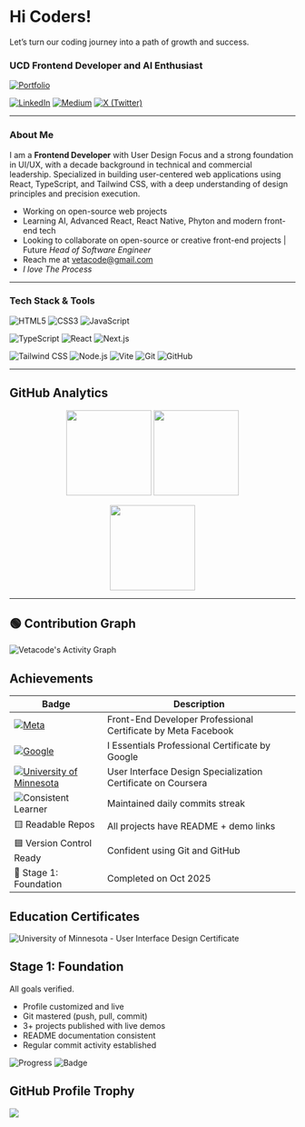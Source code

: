 # Hi Coders!
Let’s turn our coding journey into a path of growth and success.

### UCD Frontend Developer and AI Enthusiast

[![Portfolio](https://img.shields.io/badge/Portfolio%20-%230A66C2.svg?style=for-the-badge&logo=google-chrome&logoColor=white)](https://fiqrie-portfolio.vercel.app/)

[![LinkedIn](https://img.shields.io/badge/-LinkedIn-blue?style=flat&logo=Linkedin&logoColor=white)](https://www.linkedin.com/in/fiqrie-vetacode/)
[![Medium](https://img.shields.io/badge/-Medium-black?style=flat&logo=medium&logoColor=white)](https://medium.com/)
[![X (Twitter)](https://img.shields.io/badge/-Twitter-black?style=flat&logo=x&logoColor=white)](https://x.com/)

---

### About Me
I am a **Frontend Developer** with User Design Focus and a strong foundation in UI/UX, with a decade background in technical and commercial leadership. Specialized in building user-centered web applications using React, TypeScript, and Tailwind CSS, with a deep understanding of design principles and precision execution. 

- Working on open-source web projects  
- Learning AI, Advanced React, React Native, Phyton and modern front-end tech  
- Looking to collaborate on open-source or creative front-end projects | Future *Head of Software Engineer*
- Reach me at vetacode@gmail.com  
- *I love The Process*  

---

### Tech Stack & Tools
![HTML5](https://img.shields.io/badge/HTML5-E34F26?style=flat&logo=html5&logoColor=white)
![CSS3](https://img.shields.io/badge/CSS3-1572B6?style=flat&logo=css3&logoColor=white)
![JavaScript](https://img.shields.io/badge/JavaScript-F7DF1E?style=flat&logo=javascript&logoColor=black)

![TypeScript](https://img.shields.io/badge/TypeScript-007ACC?style=flat&logo=typescript&logoColor=white)
![React](https://img.shields.io/badge/React-20232A?style=flat&logo=react&logoColor=61DAFB)
![Next.js](https://img.shields.io/badge/Next.js-000000?style=flat&logo=nextdotjs&logoColor=white)

![Tailwind CSS](https://img.shields.io/badge/Tailwind_CSS-38B2AC?style=flat&logo=tailwind-css&logoColor=white)
![Node.js](https://img.shields.io/badge/Node.js-43853D?style=flat&logo=node.js&logoColor=white)
![Vite](https://img.shields.io/badge/Vite-646CFF?style=flat&logo=vite&logoColor=white)
![Git](https://img.shields.io/badge/Git-F05032?style=flat&logo=git&logoColor=white)
![GitHub](https://img.shields.io/badge/GitHub-181717?style=flat&logo=github&logoColor=white)

---

## GitHub Analytics

<p align="center">
  <img height="150em" src="https://github-readme-stats.vercel.app/api?username=vetacode&show_icons=true&theme=tokyonight" />
  <img height="150em" src="https://github-readme-stats.vercel.app/api/top-langs/?username=vetacode&layout=compact&theme=tokyonight" />
</p>

<p align="center">
  <img height="150em" src="https://streak-stats.demolab.com?user=vetacode&theme=tokyonight" />
</p>

---

## 🟢 Contribution Graph

![Vetacode's Activity Graph](https://github-readme-activity-graph.vercel.app/graph?username=vetacode&theme=tokyo-night)

## Achievements

| Badge | Description |
|--------|----------------------|
| [![Meta](https://img.shields.io/badge/Meta-Certified-0467DF?style=for-the-badge&logo=meta&logoColor=white)](https://www.credly.com/badges/7490c39e-f58e-4251-a320-42cc49637fa0/public_url) | Front-End Developer Professional Certificate by Meta Facebook  |
| [![Google](https://img.shields.io/badge/Google-Certified-4285F4?style=for-the-badge&logo=google&logoColor=white)](https://www.credly.com/badges/3b8fa04b-2114-4afa-a140-99cc83c1cbda/public_url) | I Essentials Professional Certificate by Google |
| [![University of Minnesota](https://img.shields.io/badge/University%20of%20Minnesota-Certified-7A0019?style=for-the-badge&logo=google-classroom&logoColor=FFCC33)](https://coursera.org/verify/specialization/B2LS0E2S3N8V) | User Interface Design Specialization Certificate on Coursera |
| ![Consistent Learner](https://img.shields.io/badge/Consistent%20Learner-%20✅-brightgreen)| Maintained daily commits streak |
| 🟨 Readable Repos | All projects have README + demo links |
| 🟦 Version Control Ready | Confident using Git and GitHub |
| 🏁 Stage 1: Foundation | Completed on Oct 2025 |

## Education Certificates

![University of Minnesota - User Interface Design Certificate](https://github.com/vetacode/achievements/blob/4a8baeb2f4ba24e6f2a1d0affc9f17ea24044112/assets/UI-certificate-minnesota.png)


## Stage 1: Foundation

All goals verified.

- Profile customized and live
- Git mastered (push, pull, commit)
- 3+ projects published with live demos
- README documentation consistent
- Regular commit activity established

![Progress](https://img.shields.io/badge/Stage%201%20Progress-100%25-brightgreen?style=for-the-badge) 
![Badge](https://img.shields.io/badge/🏁_Foundation_Complete-brightgreen?style=for-the-badge)

## GitHub Profile Trophy

<img src="https://github-profile-trophy.vercel.app/?username=vetacode&theme=gruvbox&column=7&margin-w=10&margin-h=10&no-bg=true&no-frame=true" />
